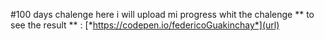  #100 days  chalenge
 here i will upload mi progress whit the chalenge 
 ** to see the result  ** :  [*https://codepen.io/federicoGuakinchay*](url)
 
